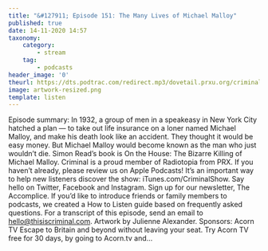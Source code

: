 ```yaml
---
title: "&#127911; Episode 151: The Many Lives of Michael Malloy"
published: true
date: 14-11-2020 14:57
taxonomy:
    category:
        - stream
    tag:
        - podcasts
header_image: '0'
theurl: https://dts.podtrac.com/redirect.mp3/dovetail.prxu.org/criminal/0a4c0744-2cea-41a1-bc5f-a94369db3fe3/Episode_151_The_Many_Lives_of_Michael_Malloy_Part_1.mp3
image: artwork-resized.png
template: listen
--- 
```

Episode summary: In 1932, a group of men in a speakeasy in New York City hatched a plan — to take out life insurance on a loner named Michael Malloy, and make his death look like an accident. They thought it would be easy money. But Michael Malloy would become known as the man who just wouldn’t die. Simon Read’s book is On the House: The Bizarre Killing of Michael Malloy. Criminal is a proud member of Radiotopia from PRX. If you haven’t already, please review us on Apple Podcasts! It’s an important way to help new listeners discover the show: iTunes.com/CriminalShow. Say hello on Twitter, Facebook and Instagram. Sign up for our newsletter, The Accomplice. If you’d like to introduce friends or family members to podcasts, we created a How to Listen guide based on frequently asked questions. For a transcript of this episode, send an email to hello@thisiscriminal.com. Artwork by Julienne Alexander. Sponsors: Acorn TV Escape to Britain and beyond without leaving your seat. Try Acorn TV free for 30 days, by going to Acorn.tv and…
